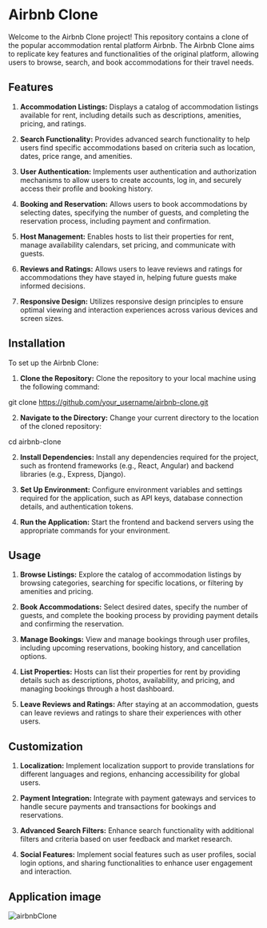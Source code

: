 # Airbnb Clone
Welcome to the Airbnb Clone project! This repository contains a clone of the popular accommodation rental platform Airbnb. The Airbnb Clone aims to replicate key features and functionalities of the original platform, allowing users to browse, search, and book accommodations for their travel needs.

## Features
1. **Accommodation Listings:** Displays a catalog of accommodation listings available for rent, including details such as descriptions, amenities, pricing, and ratings.

2. **Search Functionality:** Provides advanced search functionality to help users find specific accommodations based on criteria such as location, dates, price range, and amenities.

3. **User Authentication:** Implements user authentication and authorization mechanisms to allow users to create accounts, log in, and securely access their profile and booking history.

4. **Booking and Reservation:** Allows users to book accommodations by selecting dates, specifying the number of guests, and completing the reservation process, including payment and confirmation.

5. **Host Management:** Enables hosts to list their properties for rent, manage availability calendars, set pricing, and communicate with guests.

6. **Reviews and Ratings:** Allows users to leave reviews and ratings for accommodations they have stayed in, helping future guests make informed decisions.

7. **Responsive Design:** Utilizes responsive design principles to ensure optimal viewing and interaction experiences across various devices and screen sizes.

## Installation
To set up the Airbnb Clone:

1. **Clone the Repository:** Clone the repository to your local machine using the following command:

git clone https://github.com/your_username/airbnb-clone.git

2. **Navigate to the Directory:** Change your current directory to the location of the cloned repository:

cd airbnb-clone

2. **Install Dependencies:** Install any dependencies required for the project, such as frontend frameworks (e.g., React, Angular) and backend libraries (e.g., Express, Django).

3. **Set Up Environment:** Configure environment variables and settings required for the application, such as API keys, database connection details, and authentication tokens.

4. **Run the Application:** Start the frontend and backend servers using the appropriate commands for your environment.

## Usage
1. **Browse Listings:** Explore the catalog of accommodation listings by browsing categories, searching for specific locations, or filtering by amenities and pricing.

2. **Book Accommodations:** Select desired dates, specify the number of guests, and complete the booking process by providing payment details and confirming the reservation.

3. **Manage Bookings:** View and manage bookings through user profiles, including upcoming reservations, booking history, and cancellation options.

4. **List Properties:** Hosts can list their properties for rent by providing details such as descriptions, photos, availability, and pricing, and managing bookings through a host dashboard.

5. **Leave Reviews and Ratings:** After staying at an accommodation, guests can leave reviews and ratings to share their experiences with other users.

## Customization
1. **Localization:** Implement localization support to provide translations for different languages and regions, enhancing accessibility for global users.

2. **Payment Integration:** Integrate with payment gateways and services to handle secure payments and transactions for bookings and reservations.

3. **Advanced Search Filters:** Enhance search functionality with additional filters and criteria based on user feedback and market research.

4. **Social Features:** Implement social features such as user profiles, social login options, and sharing functionalities to enhance user engagement and interaction.


## Application image 
![airbnbClone](https://github.com/RadinaAvramova/airbnb-clone/assets/99686592/aeaf1871-4d8c-4519-b1cd-acaa65d9676c)

